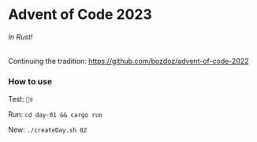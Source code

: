 # Advent of Code 2023

###### In Rust!

Continuing the tradition: https://github.com/bozdoz/advent-of-code-2022

### How to use

Test: `🤷‍♀️`

Run: `cd day-01 && cargo run`

New: `./createDay.sh 02`
